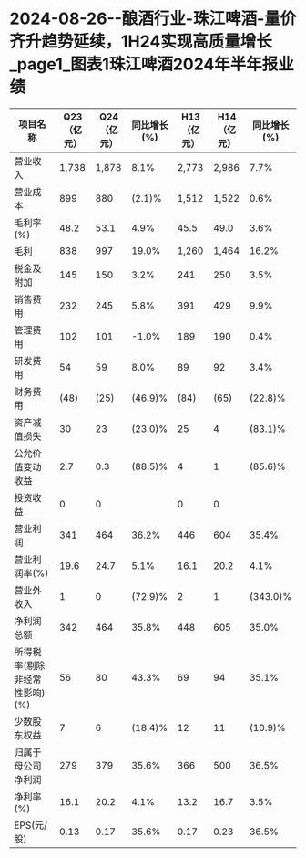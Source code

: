 # 2024-08-26--酿酒行业-珠江啤酒-量价齐升趋势延续，1H24实现高质量增长_page1_图表1珠江啤酒2024年半年报业绩

|项目名称 | Q23（亿元） | Q24（亿元） | 同比增长(%) | H13（亿元） | H14（亿元） | 同比增长(%) |
|---|---|---|---|---|---|---|
|营业收入 | 1,738 | 1,878 | 8.1% | 2,773 | 2,986 | 7.7% |
|营业成本 | 899 | 880 | (2.1)% | 1,512 | 1,522 | 0.6% |
|毛利率(%) | 48.2 | 53.1 | 4.9% | 45.5 | 49.0 | 3.6% |
|毛利 | 838 | 997 | 19.0% | 1,260 | 1,464 | 16.2% |
|税金及附加 | 145 | 150 | 3.2% | 241 | 250 | 3.5% |
|销售费用 | 232 | 245 | 5.8% | 391 | 429 | 9.9% |
|管理费用 | 102 | 101 | -1.0% | 189 | 190 | 0.4% |
|研发费用 | 54 | 59 | 8.0% | 89 | 92 | 3.4% |
|财务费用 | (48) | (25) | (46.9)% | (84) | (65) | (22.8)% |
|资产减值损失 | 30 | 23 | (23.0)% | 25 | 4 | (83.1)% |
|公允价值变动收益 | 2.7 | 0.3 | (88.5)% | 4 | 1 | (85.6)% |
|投资收益 | 0 | 0 |   | 0 | 0 |    |
|营业利润 | 341 | 464 | 36.2% | 446 | 604 | 35.4% |
|营业利润率(%) | 19.6 | 24.7 | 5.1% | 16.1 | 20.2 | 4.1% |
|营业外收入 | 1 | 0 | (72.9)% | 2 | 1 | (343.0)% |
|净利润总额 | 342 | 464 | 35.8% | 448 | 605 | 35.0% |
|所得税率(剔除非经常性影响)(%) | 56 | 80 | 43.3% | 69 | 94 | 35.1% |
|少数股东权益 | 7 | 6 | (18.4)% | 12 | 11 | (10.9)% |
|归属于母公司净利润 | 279 | 379 | 35.6% | 366 | 500 | 36.5% |
|净利率(%) | 16.1 | 20.2 | 4.1% | 13.2 | 16.7 | 3.5% |
|EPS(元/股) | 0.13 | 0.17 | 35.6% | 0.17 | 0.23 | 36.5% |